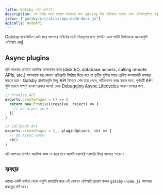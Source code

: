 ```yaml
---
title: Gatsby নোড এপিআই|
description: পেট তৈরির মতো সাধারণ ব্যবহারের জন্য Gatsby বিল্ড প্রক্রিয়াতে ব্যবহৃত নোড এপিআইগুলিতে ডকুমেন্টেশন|
jsdoc: ["gatsby/src/utils/api-node-docs.js"]
apiCalls: NodeAPI
---
```


Gatsby গ্রাফকিউল ডেটা স্তরে আপনার সাইটের ডেটা নিয়ন্ত্রণের জন্য প্লাগইন এবং সাইট নির্মাতাকে অনেকগুলি এপিআই দেয়|

## Async plugins

যদি আপনার প্লাগইন অ্যাসিঙ্ক অপারেশন করে (disk I/O, database access, calling remote APIs, etc.) আপনাকে হয় কোনও প্রতিশ্রুতি ফিরিয়ে দিতে হবে বা তৃতীয় যুক্তির সাথে প্রেরিত কলব্যাকটি ব্যবহার করতে হবে। Gatsby প্লাগইনগুলি কিছু API হিসাবে শেষ হয়ে গেলে, সঠিকভাবে কাজ করার জন্য, পূর্ববর্তী API গুলি প্রথমে সম্পূর্ণ হওয়া দরকার জানা| দেখা [Debugging Async Lifecycles](/docs/debugging-async-lifecycles/) আরও তথ্যের জন্য.

```javascript
// Promise API
exports.createPages = () => {
  return new Promise((resolve, reject) => {
    // do async work
  })
}

// Callback API
exports.createPages = (_, pluginOptions, cb) => {
  // do Async work
  cb()
}
```

যদি আপনার প্লাগইন অ্যাসিঙ্ক কাজ না করে তবে আপনি সরাসরি সরাসরি ফিরে আসতে পারেন।

## ব্যবহার

নামের একটি ফাইল থেকে এগুলি রফতানি করে এই কোনও এপিআই প্রয়োগ করুন `gatsby-node.js` আপনার প্রকল্পের রুট হবে।
